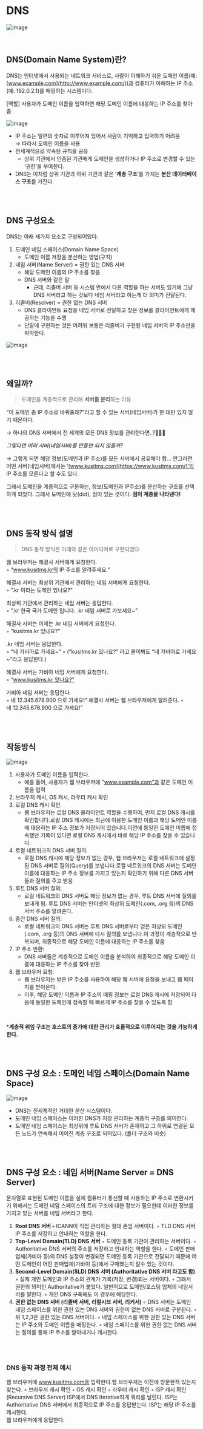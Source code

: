 # DNS
![image](https://github.com/user-attachments/assets/15b19acb-397f-4dbe-956b-817939b0a06d)

<br>

## DNS(Domain Name System)란?

DNS는 인터넷에서 사용되는 네트워크 서비스로, 사람이 이해하기 쉬운 도메인 이름(예: [www.example.com](http://www.example.com/))과 컴퓨터가 이해하는 IP 주소(예: 192.0.2.1)를 매핑하는 시스템이다.

[역할] 사용자가 도메인 이름을 입력하면 해당 도메인 이름에 대응하는 IP 주소를 찾아줌

![image](https://github.com/user-attachments/assets/6c3e566a-8781-4834-9f27-a1446b700bfa)

- IP 주소는 일련의 숫자로 이루어져 있어서 사람이 기억하고 입력하기 어려움 <br>
  → 따라서 도메인 이름을 사용
- 전세계적으로 약속된 규칙을 공유
    - 상위 기관에서 인증된 기관에게 도메인을 생성하거나 IP 주소로 변경할 수 있는 ‘권한’을 부여한다.
- DNS는 이처럼 상위 기관과 하위 기관과 같은 ‘**계층 구조**’를 가지는 **분산 데이터베이스 구조**를 가진다.

<br><br>

## DNS 구성요소

DNS는 아래 세가지 요소로 구성되어있다.

1. 도메인 네임 스페이스(Domain Name Space)
    - 도메인 이름 저장을 분산하는 방법(규칙)
2. 네임 서버(Name Server) = 권한 있는 DNS 서버
    - 해당 도메인 이름의 IP 주소를 찾음
    - DNS 서버와 같은 말
        - 근데, 리졸버 서버 등 시스템 안에서 다른 역할을 하는 서버도 있기에 그냥 DNS 서버라고 하는 것보다 네임 서버라고 하는게 더 의미가 전달된다.
3. 리졸버(Resolver) = 권한 없는 DNS 서버
    - DNS 클라이언트 요청을 네임 서버로 전달하고 찾은 정보를 클라이언트에게 제공하는 기능을 수행
    - 단말에 구현하는 것은 어려워 보통은 리졸버가 구현된 네임 서버의 IP 주소만을 파악한다.

![image](https://github.com/user-attachments/assets/2c3e9429-58ae-40f7-89f1-091a9a726196)

<br><br>

## 왜일까?

> 도메인을 계층적으로 관리해 **서버를 분리**하는 이유
> 

“이 도메인 좀 IP 주소로 바꿔줄래?”라고 할 수 있는 서버(네임서버)가 한 대만 있지 않기 때문이다.

→ 하나의 DNS 서버에서 전 세계의 모든 DNS 정보를 관리한다면..?🤯🤯🤯

*그렇다면 여러 서버(네임서버)를 만들면 되지 않을까?*

→ 그렇게 되면 해당 정보(도메인과 IP 주소)를 모든 서버에서 공유해야 함… 안그러면 어떤 서버(네임서버)에서는 ‘[www.kusitms.com](https://www.kusitms.com/)’의 IP 주소를 모른다고 할 수도 있다.

그래서 도메인을 계층적으로 구분하는, 정보(도메인과 IP주소)를 분산하는 구조를 선택하게 되었다. 그래서 도메인에 닷(dot), 점이 있는 것이다. **점이 계층을 나타낸다!**

<br><br>

## **DNS 동작 방식 설명**

> DNS 동작 방식은 아래와 같은 아이디어로 구현되었다.

웹 브라우저는 해결사 서버에게 요청한다. <br>
    ◦ “www.kusitms.kr의 IP 주소를 알려주세요.”

해결사 서버는 최상위 기관에서 관리하는 네임 서버에게 요청한다.  <br>
    ◦ ”.kr 이라는 도메인 있나요?”

최상위 기관에서 관리하는 네임 서버는 응답한다. <br>
    ◦ “.kr 한국 국가 도메인 입니다. .kr 네임 서버로 가보세요~”

해결사 서버는 이제는 .kr 네임 서버에게 요청한다. <br>
    ◦ “kusitms.kr 있나요?”

.kr 네임 서버는 응답한다. <br>
    ◦ “네 가비아로 가세요~”
    ◦ (”kusitms.kr 있나요?” 라고 물어봐도 “네 가비아로 가세요~”라고 응답한다.)

해결사 서버는 가비아 네임 서버에게 요청한다. <br>
    ◦ “www.kusitms.kr 있나요?”

가비아 네임 서버는 응답한다. <br>
    ◦ 네 12.345.678.900 으로 가세요!” 해결사 서버는 웹 브라우저에게 알려준다.
    ◦ 네 12.345.678.900 으로 가세요!”

<br><br>

## 작동방식

![image](https://github.com/user-attachments/assets/9a26c942-d7bb-49d2-b620-ebcdd8591773)

1. 사용자가 도메인 이름을 입력한다.
    - 예를 들어, 사용자가 웹 브라우저에 "www.example.com"과 같은 도메인 이름을 입력
2. 브라우저 캐시, OS 캐시, 라우터 캐시 확인
3. 로컬 DNS 캐시 확인
    - 웹 브라우저는 로컬 DNS 클라이언트 역할을 수행하여, 먼저 로컬 DNS 캐시를 확인합니다.로컬 DNS 캐시에는 최근에 이용한 도메인 이름과 해당 도메인 이름에 대응하는 IP 주소 정보가 저장되어 있습니다.이전에 동일한 도메인 이름에 접속했던 기록이 있다면 로컬 DNS 캐시에서 바로 해당 IP 주소를 찾을 수 있습니다.
4. 로컬 네트워크의 DNS 서버 질의:
    - 로컬 DNS 캐시에 해당 정보가 없는 경우, 웹 브라우저는 로컬 네트워크에 설정된 DNS 서버로 질의(Query)를 보냅니다.로컬 네트워크의 DNS 서버는 도메인 이름에 대응하는 IP 주소 정보를 가지고 있는지 확인하기 위해 다른 DNS 서버들과 질의를 주고 받음
5. 루트 DNS 서버 질의:
    - 로컬 네트워크의 DNS 서버도 해당 정보가 없는 경우, 루트 DNS 서버에 질의를 보내게 됨. 루트 DNS 서버는 인터넷의 최상위 도메인(.com, .org 등)의 DNS 서버 주소를 알려준다.
6. 중간 DNS 서버 질의:
    - 로컬 네트워크의 DNS 서버는 루트 DNS 서버로부터 얻은 최상위 도메인(.com, .org 등)의 DNS 서버에 다시 질의를 보냅니다.이 과정이 계층적으로 반복되며, 최종적으로 해당 도메인 이름에 대응하는 IP 주소를 찾음
7. IP 주소 반환:
    - DNS 서버들은 계층적으로 도메인 이름을 분석하여 최종적으로 해당 도메인 이름에 대응하는 IP 주소를 찾아 반환
8. 웹 브라우저 요청:
    - 웹 브라우저는 받은 IP 주소를 사용하여 해당 웹 서버에 요청을 보내고 웹 페이지를 받아온다.
    - 이후, 해당 도메인 이름과 IP 주소의 매핑 정보는 로컬 DNS 캐시에 저장되어 다음에 동일한 도메인에 접속할 때 빠르게 IP 주소를 찾을 수 있도록 함

<br>


***계층적 위임 구조는 호스트의 증가에 대한 관리가 효율적으로 이루어지는 것을 가능하게 한다.**

<br><br>

## **DNS 구성 요소 : 도메인 네임 스페이스(Domain Name Space)**

![image](https://github.com/user-attachments/assets/ec786f45-b6ac-4cc1-ad6d-7ee2397b72e8)

- DNS는 전세계적인 거대한 분산 시스템이다.
- 도메인 네임 스페이스는 이러한 DNS가 저장 관리하는 계층적 구조를 의미한다.
- 도메인 네임 스페이스는 최상위에 루트 DNS 서버가 존재하고 그 하위로 연결된 모든 노드가 연속해서 이어진 계층 구조로 되어있다. (폴더 구조와 비슷)

<br><br>

## **DNS 구성 요소 : 네임 서버(Name Server = DNS Server)**

문자열로 표현된 도메인 이름을 실제 컴퓨터가 통신할 때 사용하는 IP 주소로 변환시키기 위해서는 도메인 네임 스페이스의 트리 구조에 대한 정보가 필요한데 이러한 정보를 가지고 있는 서버를 네임 서버라고 한다.

1. **Root DNS 서버
    ◦** ICANN이 직접 관리하는 절대 존엄 서버이다.
    ◦ TLD DNS 서버 IP 주소를 저장하고 안내하는 역할을 한다.
2. **Top-Level Domain(TLD) DNS 서버**
    ◦ 도메인 등록 기관이 관리하는 서버이다.
    ◦ Authoritative DNS 서버의 주소를 저장하고 안내하는 역할을 한다.
    ◦ 도메인 판매 업체(가비아 등)의 DNS 설정이 변경되면 도메인 등록 기관으로 전달되기 때문에 어떤 도메인이 어떤 판매업체(가바이 등)에서 구매했는지 알수 있는 것이다.
3. **Second-Level Domain(SLD) DNS 서버 (Authoritative DNS 서버 라고도 함)**
    ◦ 실제 개인 도메인과 IP 주소의 관계가 기록(저장, 변경)되는 서버이다.
    ◦ 그래서 권한의 의미인 Authoritative가 붙었다. 일반적으로 도메인/호스팅 업체의 네임서버를 말한다.
    ◦ 개인 DNS 구축해도 이 경우에 해당한다.
4. **권한 없는 DNS 서버 (리졸버 서버, 리컬시브 서버, 리커서)**
    ◦ DNS 서버는 도메인 네임 스페이스를 위한 권한 있는 DNS 서버와 권한이 없는 DNS 서버로 구분된다.
    ◦ 위 1,2,3은 권한 있는 DNS 서버이다.
    ◦ 네임 스페이스를 위한 권한 있는 DNS 서버는 IP 주소와 도메인 이름을 매핑한다.
    ◦ 네임 스페이스를 위한 권한 없는 DNS 서버는 질의를 통해 IP 주소를 알아내거나 캐시한다.

<br><br>

### **DNS 동작 과정 전체 예시**

웹 브라우저에 www.kusitms.com을 입력한다.웹 브라우저는 이전에 방문한적 있는지 찾는다.
    ◦ 브라우저 캐시 확인
    ◦ OS 캐시 확인
    ◦ 라우터 캐시 확인
    ◦ ISP 캐시 확인 (Recursive DNS Server)
    ISP에서 DNS Iterative하게 쿼리를 날린다. ISP는 Authoritative DNS 서버에서 최종적으로 IP 주소를 응답받는다. ISP는 해당 IP 주소를 캐시한다. <br>
    웹 브라우저에게 응답한다.
